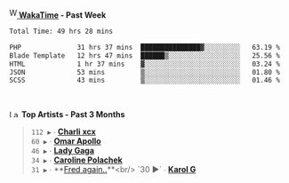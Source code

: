 <img src="https://github.com/dxnter/dxnter/assets/17434202/67b21fa4-d36d-46f9-9dec-f23d976b00ef" alt="WakaTime Logo" width="14" height="18"/><a href="https://wakatime.com/@dxnter" target="_blank"><strong> WakaTime</strong></a><strong> - Past Week</strong>

<!--START_SECTION:waka-->

```txt
Total Time: 49 hrs 28 mins

PHP              31 hrs 37 mins  ███████████████▓░░░░░░░░░   63.19 %
Blade Template   12 hrs 47 mins  ██████▒░░░░░░░░░░░░░░░░░░   25.56 %
HTML             1 hr 37 mins    ▓░░░░░░░░░░░░░░░░░░░░░░░░   03.24 %
JSON             53 mins         ▒░░░░░░░░░░░░░░░░░░░░░░░░   01.80 %
SCSS             43 mins         ▒░░░░░░░░░░░░░░░░░░░░░░░░   01.46 %
```

<!--END_SECTION:waka-->

<br/>

<!--START_LASTFM_ARTISTS:{"period": "3month", "rows": 6}-->
<a href="https://last.fm" target="_blank"><img src="https://user-images.githubusercontent.com/17434202/215290617-e793598d-d7c9-428f-9975-156db1ba89cc.svg" alt="Last.fm Logo" width="18" height="13"/></a> **Top Artists - Past 3 Months**

> `112 ▶️` ∙ **[Charli xcx](https://www.last.fm/music/Charli+xcx)**<br/>
> `60 ▶️` ∙ **[Omar Apollo](https://www.last.fm/music/Omar+Apollo)**<br/>
> `46 ▶️` ∙ **[Lady Gaga](https://www.last.fm/music/Lady+Gaga)**<br/>
> `34 ▶️` ∙ **[Caroline Polachek](https://www.last.fm/music/Caroline+Polachek)**<br/>
> `31 ▶️` ∙ **[Fred again..](https://www.last.fm/music/Fred+again..)**<br/>
> `30 ▶️` ∙ **[Karol G](https://www.last.fm/music/Karol+G)**<br/>
<!--END_LASTFM_ARTISTS-->
